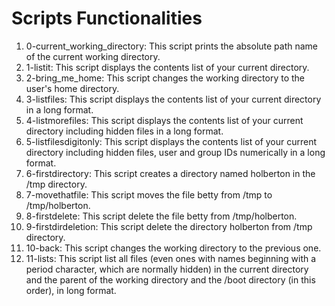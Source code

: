 # Scripts Functionalities

1. 0-current_working_directory: This script prints the absolute path name of the current working directory.
2. 1-listit: This script displays the contents list of your current directory.
3. 2-bring_me_home: This script changes the working directory to the user's home directory.
4. 3-listfiles: This script displays the contents list of your current directory in a long format.
5. 4-listmorefiles: This script displays the contents list of your current directory including hidden files in a long format.
6. 5-listfilesdigitonly: This script displays the contents list of your current directory including hidden files, user and group IDs numerically in a long format.
7. 6-firstdirectory: This script creates a directory named holberton in the /tmp directory.
8. 7-movethatfile: This script moves the file betty from /tmp to /tmp/holberton.
9. 8-firstdelete: This script delete the file betty from /tmp/holberton.
10. 9-firstdirdeletion: This script delete the directory holberton from /tmp directory.
11. 10-back: This script changes the working directory to the previous one.
12. 11-lists: This script list all files (even ones with names beginning with a period character, which are normally hidden) in the current directory and the parent of the working directory and the /boot directory (in this order), in long format.
